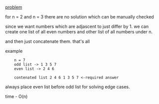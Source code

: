 [problem](https://cses.fi/problemset/task/1070/)

for n = 2 and n = 3 there are no solution which can be manually checked

since we want numbers which are adjascent to just differ by 1. we can create one list of all even numbers and other list of all numbers under n.

and then just concatenate them. that's all 

example
```
    n = 7
    odd list -> 1 3 5 7
    even list -> 2 4 6 

    contenated list 2 4 6 1 3 5 7 <-required answer 
```
always place even list before odd list for solving edge cases. 

time - O(n)
